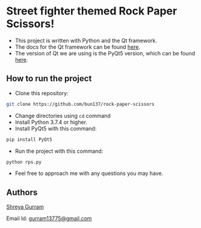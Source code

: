 # Street fighter themed Rock Paper Scissors!

- This project is written with Python and the Qt framework.
- The docs for the Qt framework can be found [here](https://doc.qt.io/qt-5/).
- The version of Qt we are using is the PyQt5 version, which can be found [here](https://pypi.org/project/PyQt5/).

## How to run the project

- Clone this repository:
```bash
git clone https://github.com/bun137/rock-paper-scissors
```
- Change directories using `cd` command
- Install Python 3.7.4 or higher.
- Install PyQt5 with this command:
```bash
pip install PyQt5
```
- Run the project with this command:
```bash
python rps.py
```
- Feel free to approach me with any questions you may have.


## Authors
[Shreya Gurram](https://github.com/bun137/)

Email Id: [gurram13775@gmail.com](mailto:gurram13775@gmail.com)
 
